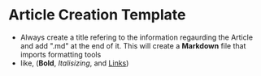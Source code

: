 # Article Creation Template 

- Always create a title refering to the information regaurding the Article and add ".md" at the end of it. This will create a **Markdown** file that imports formatting tools
- like, (**Bold**, *Italisizing*, and [Links](https://guides.github.com/features/mastering-markdown/))
